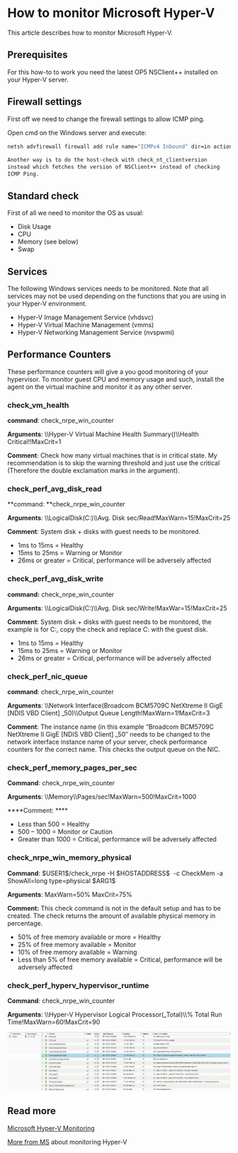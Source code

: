 # How to monitor Microsoft Hyper-V

This article describes how to monitor Microsoft Hyper-V.

## Prerequisites

For this how-to to work you need the latest OP5 NSClient++ installed on your Hyper-V server.

## Firewall settings

First off we need to change the firewall settings to allow ICMP ping.

Open cmd on the Windows server and execute:

``` {.bash data-syntaxhighlighter-params="brush: bash; gutter: false; theme: Confluence" data-theme="Confluence" style="brush: bash; gutter: false; theme: Confluence"}
netsh advfirewall firewall add rule name="ICMPv4 Inbound" dir=in action=allow enable=yes profile=any localip=any remoteip=any protocol=icmpv4:8,any interfacetype=any edge=yes
```

    Another way is to do the host-check with check_nt_clientversion instead which fetches the version of NSClient++ instead of checking ICMP Ping.

## Standard check

First of all we need to monitor the OS as usual:

- Disk Usage
- CPU
- Memory (see below)
- Swap

## Services

The following Windows services needs to be monitored. Note that all services may not be used depending on the functions that you are using in your Hyper-V environment.

- Hyper-V Image Management Service (vhdsvc)
- Hyper-V Virtual Machine Management (vmms)
- Hyper-V Networking Management Service (nvspwmi)

## Performance Counters

These performance counters will give a you good monitoring of your hypervisor. To monitor guest CPU and memory usage and such, install the agent on the virtual machine and monitor it as any other server.

### check\_vm\_health

**command**: check\_nrpe\_win\_counter

**Arguments**: \\\\Hyper-V Virtual Machine Health Summary()\\\\Health Critical!!MaxCrit=1

**Comment**: Check how many virtual machines that is in critical state. My recommendation is to skip the warning threshold and just use the critical (Therefore the double exclamation marks in the argument).

### check\_perf\_avg\_disk\_read

**command: **check\_nrpe\_win\_counter

**Arguments**: \\\\LogicalDisk(C:)\\\\Avg. Disk sec/Read!MaxWarn=15!MaxCrit=25

**Comment**: System disk + disks with guest needs to be monitored.

- 1ms to 15ms = Healthy
- 15ms to 25ms = Warning or Monitor
- 26ms or greater = Critical, performance will be adversely affected

### check\_perf\_avg\_disk\_write

**command:** check\_nrpe\_win\_counter

**Arguments**: \\\\LogicalDisk(C:)\\\\Avg. Disk sec/Write!MaxWar=15!MaxCrit=25

**Comment**: System disk + disks with guest needs to be monitored, the example is for C:, copy the check and replace C: with the guest disk.

- 1ms to 15ms = Healthy
- 15ms to 25ms = Warning or Monitor
- 26ms or greater = Critical, performance will be adversely affected

### check\_perf\_nic\_queue

**command**: check\_nrpe\_win\_counter

**Arguments**: \\\\Network Interface(Broadcom BCM5709C NetXtreme II GigE [NDIS VBD Client] \_50)\\\\Output Queue Length!MaxWarn=1!MaxCrit=3

**Comment**: The instance name (in this example “Broadcom BCM5709C NetXtreme II GigE [NDIS VBD Client] \_50″ needs to be changed to the network interface instance name of your server, check performance counters for the correct name. This checks the output queue on the NIC.

### check\_perf\_memory\_pages\_per\_sec

**Command**: check\_nrpe\_win\_counter

**Arguments**: \\\\Memory\\\\Pages/sec!MaxWarn=500!MaxCrit=1000

****Comment: ****

- Less than 500 = Healthy
- 500 – 1000 = Monitor or Caution
- Greater than 1000 = Critical, performance will be adversely affected

### check\_nrpe\_win\_memory\_physical

**Command**: \$USER1\$/check\_nrpe -H \$HOSTADDRESS\$  -c CheckMem -a ShowAll=long type=physical \$ARG1\$

**Arguments**: MaxWarn=50% MaxCrit=75%

**Comment:** This check command is not in the default setup and has to be created. The check returns the amount of available physical memory in percentage.

- 50% of free memory available or more = Healthy
- 25% of free memory available = Monitor
- 10% of free memory available = Warning
- Less than 5% of free memory available = Critical, performance will be adversely affected

### check\_perf\_hyperv\_hypervisor\_runtime

**Command**: check\_nrpe\_win\_counter

**Arguments**: \\\\Hyper-V Hypervisor Logical Processor(\_Total)\\\\% Total Run Time!MaxWarn=60!MaxCrit=90

![](attachments/688555/10191281.png)

## Read more

[Microsoft Hyper-V Monitoring](http://technet.microsoft.com/en-us/library/cc768535%28BTS.10%29.aspx "microsoft hyper-v monitoring link")

[More from MS](http://blogs.msdn.com/b/tvoellm/archive/2009/04/23/monitoring-hyper-v-performance.aspx "microsoft blog on monitoring hyper-v") about monitoring Hyper-V
